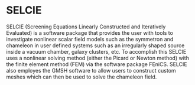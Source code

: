 # SELCIE

SELCIE (Screening Equations Linearly Constructed and Iteratively Evaluated) is a software package that provides the user with tools to investigate nonlinear scalar field models such as the symmetron and chameleon in user defined systems such as an irregularly shaped source inside a vacuum chamber, galaxy clusters, etc. To accomplish this SELCIE uses a nonlinear solving method (either the Picard or Newton method) with the finite element method (FEM) via the software package FEniCS. SELCIE also employes the GMSH software to allow users to construct custom meshes which can then be used to solve the chameleon field.
